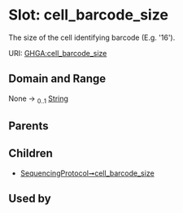 
# Slot: cell_barcode_size


The size of the cell identifying barcode (E.g. '16').

URI: [GHGA:cell_barcode_size](https://w3id.org/GHGA/cell_barcode_size)


## Domain and Range

None &#8594;  <sub>0..1</sub> [String](types/String.md)

## Parents


## Children

 *  [SequencingProtocol➞cell_barcode_size](SequencingProtocol_cell_barcode_size.md)

## Used by

